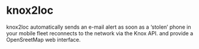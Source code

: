 # knox2loc
knox2loc automatically sends an e-mail alert as soon as a ‘stolen’ phone in your mobile fleet reconnects to the network via the Knox API. and provide a OpenSreetMap web interface.
